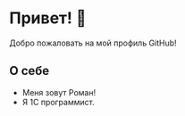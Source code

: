 # Привет! 👋

Добро пожаловать на мой профиль GitHub!

## О себе

- Меня зовут Роман!
- Я 1С программист.
